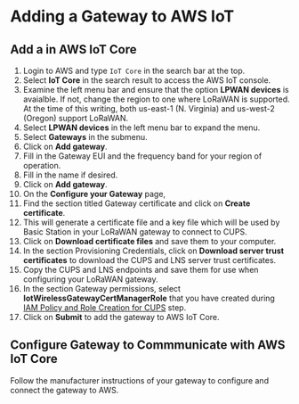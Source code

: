 # Adding a Gateway to AWS IoT

## Add a in AWS IoT Core
1. Login to AWS and type `IoT Core` in the search bar at the top.
2. Select **IoT Core** in the search result to access the AWS IoT console.
3. Examine the left menu bar and ensure that the option **LPWAN devices** is avaialble.
   If not, change the region to one where LoRaWAN is supported.
   At the time of this writing, both us-east-1 (N. Virginia) and us-west-2 (Oregon) support LoRaWAN.
4. Select **LPWAN devices** in the left menu bar to expand the menu.
5. Select **Gateways** in the submenu.
6. Click on **Add gateway**.
7. Fill in the Gateway EUI and the frequency band for your region of operation.
8. Fill in the name if desired.
9. Click on **Add gateway**.
10. On the **Configure your Gateway** page,
11. Find the section titled Gateway certificate and click on **Create certificate**.
12. This will generate a certificate file and a key file which will be used by Basic Station in your LoRaWAN gateway to connect to CUPS.
13. Click on **Download certificate files** and save them to your computer.
14. In the section Provisioning Credentials, click on **Download server trust certificates** to download the CUPS and LNS server trust certificates.
15. Copy the CUPS and LNS endpoints and save them for use when configuring your LoRaWAN gateway.
16. In the section Gateway permissions, select **IotWirelessGatewayCertManagerRole** that you have created during [IAM Policy and Role Creation for CUPS](aws_iot_core_integration.md#iam-policy-and-role-creation-for-cups) step.
17. Click on **Submit** to add the gateway to AWS IoT Core.

## Configure Gateway to Commmunicate with AWS IoT Core
Follow the manufacturer instructions of your gateway to configure and connect the gateway to AWS.
